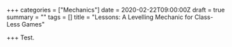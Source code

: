 +++
categories = ["Mechanics"]
date = 2020-02-22T09:00:00Z
draft = true
summary = ""
tags = []
title = "Lessons: A Levelling Mechanic for Class-Less Games"

+++
Test.
